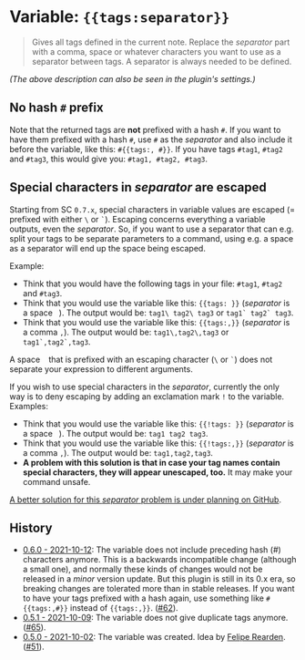 # Variable: `{{tags:separator}}`

> Gives all tags defined in the current note. Replace the *separator* part with a comma, space or whatever characters you want to use as a separator between tags. A separator is always needed to be defined.

_(The above description can also be seen in the plugin's settings.)_

## No hash `#` prefix
Note that the returned tags are **not** prefixed with a hash `#`. If you want to have them prefixed with a hash `#`, use `#` as the *separator* and also include it before the variable, like this: `#{{tags:, #}}`. If you have tags `#tag1`, `#tag2` and `#tag3`, this would give you: `#tag1, #tag2, #tag3`.

## Special characters in *separator* are escaped
Starting from SC `0.7.x`, special characters in variable values are escaped (= prefixed with either `\` or `` ` ``). Escaping concerns everything a variable outputs, even the *separator*. So, if you want to use a separator that can e.g. split your tags to be separate parameters to a command, using e.g. a space as a separator will end up the space being escaped.

Example:
- Think that you would have the following tags in your file: `#tag1`, `#tag2` and `#tag3`.
- Think that you would use the variable like this: `{{tags: }}` (*separator* is a space ` `). The output would be: `tag1\ tag2\ tag3` or ``tag1` tag2` tag3``.
- Think that you would use the variable like this: `{{tags:,}}` (*separator* is a comma `,`). The output would be: `tag1\,tag2\,tag3` or ``tag1`,tag2`,tag3``.

A space ` ` that is prefixed with an escaping character (`\` or `` ` ``) does not separate your expression to different arguments.

If you wish to use special characters in the *separator*, currently the only way is to deny escaping by adding an exclamation mark `!` to the variable. Examples:
- Think that you would use the variable like this: `{{!tags: }}` (*separator* is a space ` `). The output would be: `tag1 tag2 tag3`.
- Think that you would use the variable like this: `{{!tags:,}}` (*separator* is a comma `,`). The output would be: `tag1,tag2,tag3`.
- **A problem with this solution is that in case your tag names contain special characters, they will appear unescaped, too.** It may make your command unsafe.

[A better solution for this *separator* problem is under planning on GitHub](https://github.com/Taitava/obsidian-shellcommands/discussions/105).

## History
- [0.6.0 - 2021-10-12](https://github.com/Taitava/obsidian-shellcommands/blob/main/CHANGELOG.md#060---2021-10-12): The variable does not include preceding hash (#) characters anymore. This is a backwards incompatible change (although a small one), and normally these kinds of changes would not be released in a _minor_ version update. But this plugin is still in its 0.x era, so breaking changes are tolerated more than in stable releases. If you want to have your tags prefixed with a hash again, use something like `#{{tags:,#}}` instead of `{{tags:,}}`.  ([#62](https://github.com/Taitava/obsidian-shellcommands/issues/62)).
- [0.5.1 - 2021-10-09](https://github.com/Taitava/obsidian-shellcommands/blob/main/CHANGELOG.md#051---2021-10-09): The variable does not give duplicate tags anymore. ([#65](https://github.com/Taitava/obsidian-shellcommands/issues/65)).
- [0.5.0 - 2021-10-02](https://github.com/Taitava/obsidian-shellcommands/blob/main/CHANGELOG.md#050---2021-10-02): The variable was created. Idea by [Felipe Rearden](https://github.com/FelipeRearden). ([#51](https://github.com/Taitava/obsidian-shellcommands/issues/51)).
